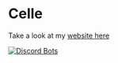 # Celle
Take a look at my [website here](https://celle.glitch.me)


[![Discord Bots](https://discordbots.org/api/widget/487918554776338432.svg)](https://discordbots.org/bot/487918554776338432)


